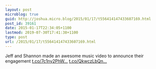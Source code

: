 ```yaml
---
layout: post
microblog: true
guid: http://joshua.micro.blog/2015/01/17/t556414147433607169.html
post_id: 39161
date: 2015-01-17T22:34:05+1100
lastmod: 2019-07-30T17:41:38+1100
type: post
url: /2015/01/17/t556414147433607169.html
---
```

Jeff and Shannon made an awesome music video to announce their engagement [t.co/7c1ny2PhW...](http://t.co/7c1ny2PhWM) [t.co/QkwczLbQn...](http://t.co/QkwczLbQna)
